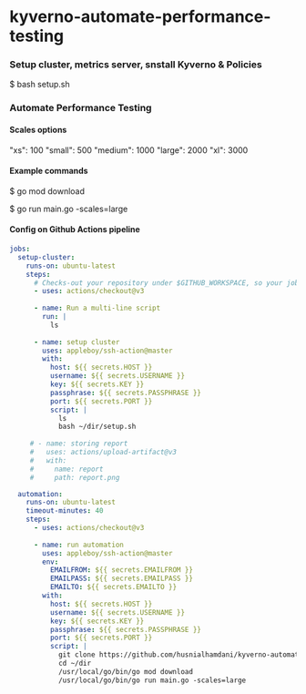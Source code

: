 # kyverno-automate-performance-testing

### Setup cluster, metrics server, snstall Kyverno & Policies
$ bash setup.sh

### Automate Performance Testing
#### Scales options
"xs": 100
"small": 500
"medium": 1000
"large": 2000
"xl": 3000

#### Example commands
$ go mod download

$ go run main.go -scales=large

#### Config on Github Actions pipeline

```yaml
jobs:
  setup-cluster:
    runs-on: ubuntu-latest
    steps:
      # Checks-out your repository under $GITHUB_WORKSPACE, so your job can access it
      - uses: actions/checkout@v3
      
      - name: Run a multi-line script
        run: |
          ls
          
      - name: setup cluster
        uses: appleboy/ssh-action@master
        with:
          host: ${{ secrets.HOST }}
          username: ${{ secrets.USERNAME }}
          key: ${{ secrets.KEY }}
          passphrase: ${{ secrets.PASSPHRASE }}
          port: ${{ secrets.PORT }}
          script: |
            ls
            bash ~/dir/setup.sh
   
     # - name: storing report
     #   uses: actions/upload-artifact@v3
     #   with:
     #     name: report
     #     path: report.png

  automation:
    runs-on: ubuntu-latest
    timeout-minutes: 40
    steps:
      - uses: actions/checkout@v3
      
      - name: run automation
        uses: appleboy/ssh-action@master
        env:
          EMAILFROM: ${{ secrets.EMAILFROM }}
          EMAILPASS: ${{ secrets.EMAILPASS }}
          EMAILTO: ${{ secrets.EMAILTO }}
        with:
          host: ${{ secrets.HOST }}
          username: ${{ secrets.USERNAME }}
          key: ${{ secrets.KEY }}
          passphrase: ${{ secrets.PASSPHRASE }}
          port: ${{ secrets.PORT }}
          script: |
            git clone https://github.com/husnialhamdani/kyverno-automate-performance-testing.git dir
            cd ~/dir
            /usr/local/go/bin/go mod download
            /usr/local/go/bin/go run main.go -scales=large
```
